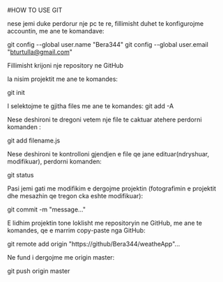 #HOW TO USE GIT

nese jemi duke perdorur nje pc te re, fillimisht duhet te konfigurojme accountin, me ane te komandave:

git config --global user.name "Bera344"
git config --global user.email "bturtulla@gmail.com"


Fillimisht krijoni nje repository ne GitHub

Ia nisim projektit me ane te komandes:

git init


I selektojme te gjitha files me ane te komandes:
git add -A


Nese deshironi te dregoni vetem nje file te caktuar atehere perdorni komanden :

git add filename.js


Nese deshironi te kontrolloni gjendjen e file qe jane edituar(ndryshuar, modifikuar), perdorni komanden:

git status


Pasi jemi gati me modifikim e dergojme projektin (fotografimin e projektit dhe mesazhin qe tregon cka eshte modifikuar):

git commit -m "message..."


E lidhim projektin tone loklisht me repositoryin ne GitHub, me ane te komandes, qe e marrim copy-paste nga GitHub:

git remote add origin "https://github/Bera344/weatheApp"...




Ne fund i dergojme me origin master:

git push origin master